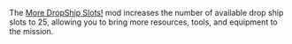 The [More DropShip Slots!](Mods/More%20Drop%20Ship%20Slots) mod increases the number of available drop ship slots to 25, allowing you to bring more resources, tools, and equipment to the mission.

